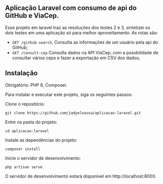 ## Aplicação Laravel com consumo de api do GitHub e ViaCep.

Esse projeto em laravel traz as resoluções dos testes 2 e 3, sintetizei os dois testes em uma aplicação só para melhor aproveitamento.
As rotas são:

* `GET /github-search`, Consulta as informações de um usuário pela api do GitHub;
* `GET /consult-cep` Consulta dados na API ViaCep, com a pssobilidade de consultar vários ceps e fazer a exportação em CSV dos dados;


## Instalação
Obrigatório: PHP 8, Composer.

Para instalar e executar este projeto, siga os seguintes passos:

Clone o repositório:
```terminal
git clone https://github.com/jadyelsousa/aplicacao-laravel.git
```
Entre na pasta do projeto:
```terminal
cd aplicacao-laravel
```
Instale as dependências do projeto:
```terminal
composer install
```
Inicie o servidor de desenvolvimento:
```terminal
php artisan serve
```
O servidor de desenvolvimento estará disponível em http://localhost:8000.
